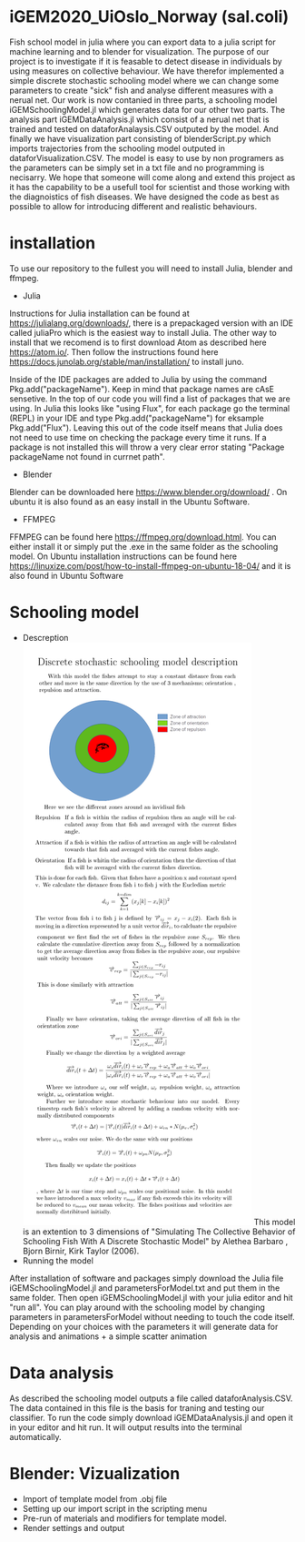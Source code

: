 # iGEM2020_UiOslo_Norway (sal.coli)
Fish school model in julia where you can export data to a julia script for machine learning and to blender for visualization. 
The purpose of our project is to investigate if it is feasable to detect disease in individuals by using measures on collective behaviour. We have therefor 
implemented a simple discrete stochastic schooling model where we can change some parameters to create "sick" fish and analyse different measures with a nerual net. Our work is now contanied in three parts, a schooling model iGEMSchoolingModel.jl which generates data for our other two parts. The analysis part iGEMDataAnalysis.jl which consist of a nerual net that is trained and tested on dataforAnalaysis.CSV outputed by the model. And finally we have visualization part consisting of blenderScript.py which imports trajectories from the schooling model outputed in dataforVisualization.CSV. The model is easy to use by non programers as the parameters can be simply set in a txt file and no programming is necisarry. We hope that someone will come along and extend this project as it has the capability to be a usefull tool for scientist and those working with the diagnoistics of fish diseases. We have designed the code as best as possible to allow for introducing different and realistic behaviours. 
# installation 

To use our repository to the fullest you will need to install Julia, blender and ffmpeg. 

- Julia 

Instructions for Julia installation can be found at https://julialang.org/downloads/, there is a prepackaged version with an IDE called juliaPro which is the easiest way to install Julia. The other way to install that we recomend is to first download Atom as described here https://atom.io/. Then follow the instructions found here https://docs.junolab.org/stable/man/installation/ to install juno. 

Inside of the IDE packages are added to Julia by using the command Pkg.add("packageName"). Keep in mind that package names are cAsE sensetive. In the top of our code you will find a list of packages that we are using. In Julia this looks like "using Flux", for each package go the terminal (REPL) in your IDE and type Pkg.add("packageName") for eksample Pkg.add("Flux"). Leaving this out of the code itself means that Julia does not need to use time on checking the package every time it runs. If a package is not installed this will throw a very clear error stating "Package packageName not found in currnet path". 


- Blender

Blender can be downloaded here https://www.blender.org/download/ . On ubuntu it is also found as an easy install in the Ubuntu Software. 

- FFMPEG

FFMPEG can be found here https://ffmpeg.org/download.html. You can either install it or simply put the .exe in the same folder as the schooling model. On Ubuntu installation instructions can be found here https://linuxize.com/post/how-to-install-ffmpeg-on-ubuntu-18-04/ and it is also found in Ubuntu Software


# Schooling model 
- Descreption 
![Model description](https://github.com/iGEMOslo/iGEM2020_UiOslo_Norway/blob/Parameters-in-separate-text-file/discreteschoolingmodeltest.png)
This model is an extention to 3 dimensions of "Simulating The Collective Behavior of Schooling Fish With A Discrete Stochastic Model" by Alethea Barbaro , Bjorn Birnir, Kirk Taylor (2006).
- Running the model 

After installation of software and packages simply download the Julia file iGEMSchoolingModel.jl and parametersForModel.txt and put them in the same folder. Then open iGEMSchoolingModel.jl with your julia editor and hit "run all". You can play around with the schooling model by changing parameters in parametersForModel without needing to touch the code itself. Depending on your choices with the parameters it will generate data for analysis and animations + a simple scatter animation 

# Data analysis 
As described the schooling model outputs a file called dataforAnalysis.CSV. The data contained in this file is the basis for traning and testing our classifier. To run the code simply download iGEMDataAnalysis.jl and open it in your editor and hit run. It will output results into the terminal automatically.


# Blender: Vizualization
-   Import of template model from .obj file
-   Setting up our import script in the scripting menu
-   Pre-run of materials and modifiers for template model.
-   Render settings and output


